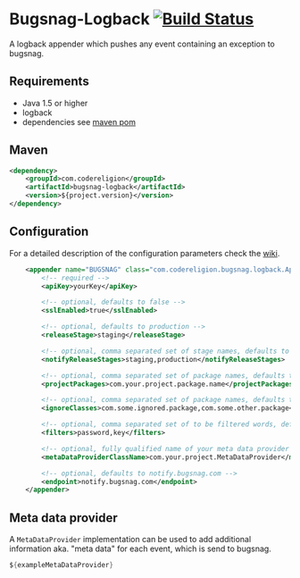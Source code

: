 # Bugsnag-Logback [![Build Status](https://ssl.webpack.de/secure-jenkins.codereligion.com/buildStatus/icon?job=bugsnag-logback-master-build-flow)](http://jenkins.codereligion.com/view/bugsnag-logback/job/bugsnag-logback-master-build-flow/)

A logback appender which pushes any event containing an exception to bugsnag.

## Requirements
* Java 1.5 or higher
* logback
* dependencies see [maven pom](pom.xml)

## Maven ##
```xml
<dependency>
	<groupId>com.codereligion</groupId>
	<artifactId>bugsnag-logback</artifactId>
	<version>${project.version}</version>
</dependency>
```

## Configuration
For a detailed description of the configuration parameters check the [wiki](https://github.com/codereligion/bugsnag-logback/wiki).
```xml
    <appender name="BUGSNAG" class="com.codereligion.bugsnag.logback.Appender">
        <!-- required -->
        <apiKey>yourKey</apiKey>

        <!-- optional, defaults to false -->
        <sslEnabled>true</sslEnabled>

        <!-- optional, defaults to production -->
        <releaseStage>staging</releaseStage>

        <!-- optional, comma separated set of stage names, defaults to an empty set -->
        <notifyReleaseStages>staging,production</notifyReleaseStages>

        <!-- optional, comma separated set of package names, defaults to an empty set-->
        <projectPackages>com.your.project.package.name</projectPackages>

        <!-- optional, comma separated set of package names, defaults to an empty set -->
        <ignoreClasses>com.some.ignored.package,com.some.other.package</ignoreClasses>

        <!-- optional, comma separated set of to be filtered words, defaults to an empty set -->
        <filters>password,key</filters>

        <!-- optional, fully qualified name of your meta data provider class -->
        <metaDataProviderClassName>com.your.project.MetaDataProvider</metaDataProviderClassName>

        <!-- optional, defaults to notify.bugsnag.com -->
        <endpoint>notify.bugsnag.com</endpoint>
    </appender>
```

## Meta data provider
A ```MetaDataProvider``` implementation can be used to add additional information aka. "meta data" for each event,
which is send to bugsnag.

```java
${exampleMetaDataProvider}
```